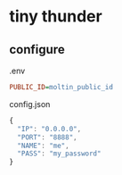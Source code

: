 # tiny thunder

## configure

.env
```ini
PUBLIC_ID=moltin_public_id
```

config.json
```js
{
  "IP": "0.0.0.0",
  "PORT": "8888",
  "NAME": "me",
  "PASS": "my_password"
}
```


